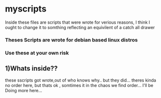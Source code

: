 # myscripts
Inside these files are scripts that were wrote for verious reasons, 
I think I ought to change it to somthing reflecting an equivilent of a catch all drawer

### Theses Scripts are wrote for debian based linux distros
### Use these at your own risk

## 1)Whats inside??
these sscripts got wrote,out of who knows why.. but they did...
theres kinda no order here, but thats ok , somtimes it in the chaos we find order...
I'll be Doing more here...
